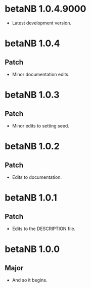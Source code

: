 # betaNB 1.0.4.9000

* Latest development version.

# betaNB 1.0.4

## Patch

* Minor documentation edits.

# betaNB 1.0.3

## Patch

* Minor edits to setting seed.

# betaNB 1.0.2

## Patch

* Edits to documentation.

# betaNB 1.0.1

## Patch

* Edits to the DESCRIPTION file.

# betaNB 1.0.0

## Major

* And so it begins.
